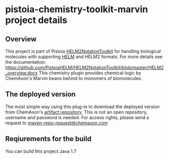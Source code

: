 # pistoia-chemistry-toolkit-marvin project details

## Overview
This project is part of Pistoia <a href="https://github.com/PistoiaHELM/HELM2NotationToolkit">HELM2NotationToolkit</a> 
for handling biological molecules with supporting <a href="http://www.pistoiaalliance.org/projects/hierarchical-editing-language-for-macromolecules-helm/">HELM</a> 
and HELM2 formats. For more details see the documentation: https://github.com/PistoiaHELM/HELM2NotationToolkit/blob/master/HELM2_overview.docx
This chemistry plugin provides chemical logic by ChemAxon's Marvin beans behind to monomers of biomolecules.

## The deployed version
The most simple way using this plug-in to download the deployed version from ChemAxon's <a href="https://repository.chemaxon.com/artifactory/webapp/login.html?0">artifact repository</a>. 
This is not an open repository, username and password is needed.
For access rights, please send a request to maven-repo-request@chemaxon.com

## Reqiurements for the build
You can build this project
Java 1.7
